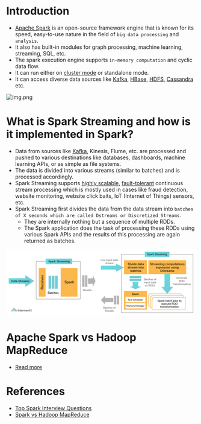 
# Introduction
- [Apache Spark](https://spark.apache.org) is an open-source framework engine that is known for its speed, easy-to-use nature in the field of `big data processing` and `analysis`.
- It also has built-in modules for graph processing, machine learning, streaming, SQL, etc.
- The spark execution engine supports `in-memory computation` and cyclic data flow.
- It can run either on [cluster mode](../0_SystemGlossaries/ServersCluster.md) or standalone mode.
- It can access diverse data sources like [Kafka](../4_MessageBrokers/Kafka.md), [HBase](../3_DatabaseComponents/NoSQL-Databases/ApacheHBase.md), [HDFS](ApacheHadoop/ApacheHDFS.md), [Cassandra](../3_DatabaseComponents/NoSQL-Databases/ApacheCasandra.md) etc.

![img.png](https://www.altexsoft.com/media/2021/06/word-image-14.png)

# What is Spark Streaming and how is it implemented in Spark?
- Data from sources like [Kafka](../4_MessageBrokers/Kafka.md), Kinesis, Flume, etc. are processed and pushed to various destinations like databases, dashboards, machine learning APIs, or as simple as file systems.
- The data is divided into various streams (similar to batches) and is processed accordingly.
- Spark Streaming supports [highly scalable](../0_SystemGlossaries/Scalability.md), [fault-tolerant](../0_SystemGlossaries/FaultTolerance&DisasterRecovery.md) continuous stream processing which is mostly used in cases like fraud detection, website monitoring, website click baits, IoT (Internet of Things) sensors, etc.
- Spark Streaming first divides the data from the data stream into `batches of X seconds which are called Dstreams or Discretized Streams`.
    - They are internally nothing but a sequence of multiple RDDs.
    - The Spark application does the task of processing these RDDs using various Spark APIs and the results of this processing are again returned as batches.

![img.png](assests/apache_spark_spark_streaming.png)

# Apache Spark vs Hadoop MapReduce
- [Read more](ApacheSparkVsHadoopMapReduce.md) 

# References
- [Top Spark Interview Questions](https://www.interviewbit.com/spark-interview-questions/)
- [Spark vs Hadoop MapReduce](https://www.integrate.io/blog/apache-spark-vs-hadoop-mapreduce/)